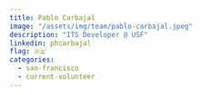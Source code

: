 ```yaml
---
title: Pablo Carbajal
image: "/assets/img/team/pablo-carbajal.jpeg"
description: "ITS Developer @ USF"
linkedin: phcarbajal
flag: 🇵🇪
categories:
  - san-francisco
  - current-volunteer
---
```

